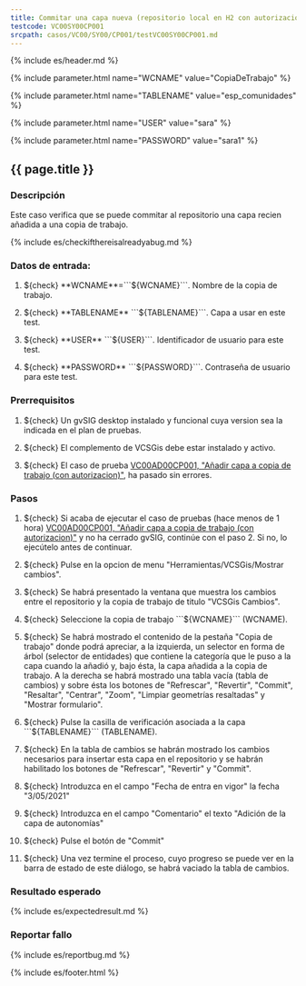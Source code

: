 ```yaml
---
title: Commitar una capa nueva (repositorio local en H2 con autorización)
testcode: VC00SY00CP001
srcpath: casos/VC00/SY00/CP001/testVC00SY00CP001.md
---
```


{% include es/header.md %}

{% include parameter.html name="WCNAME" value="CopiaDeTrabajo" %}

{% include parameter.html name="TABLENAME" value="esp_comunidades" %}

{% include parameter.html name="USER" value="sara" %}

{% include parameter.html name="PASSWORD" value="sara1" %}


## {{ page.title }}

### Descripción

Este caso verifica que se puede commitar al repositorio una capa recien añadida a una copia de trabajo.

{% include es/checkifthereisalreadyabug.md %}

### Datos de entrada:

1. ${check} **WCNAME**=```${WCNAME}```. Nombre de la copia de trabajo. 

2. ${check} **TABLENAME** ```${TABLENAME}```. Capa a usar en este test. 

2. ${check} **USER** ```${USER}```. Identificador de usuario para este test. 

2. ${check} **PASSWORD** ```${PASSWORD}```. Contraseña de usuario para este test. 


### Prerrequisitos

1. ${check} Un gvSIG desktop instalado y funcional cuya version sea la indicada en el plan de pruebas.

2. ${check} El complemento de VCSGis debe estar instalado y activo.

3. ${check} El caso de prueba [VC00AD00CP001, "Añadir capa a copia de trabajo (con autorizacion)"](../../AD00/CP001/testVC00AD00CP001.md),
   ha pasado sin errores.

### Pasos

1. ${check} Si acaba de ejecutar el caso de pruebas (hace menos de 1 hora)
   [VC00AD00CP001, "Añadir capa a copia de trabajo (con autorizacion)"](../../AD00/CP001/testVC00AD00CP001.md)
   y no ha cerrado gvSIG, continúe con el paso 2. 
   Si no, lo ejecútelo antes de continuar.
   
2. ${check} Pulse en la opcion de menu "Herramientas/VCSGis/Mostrar cambios".

3. ${check} Se habrá presentado la ventana que muestra los cambios entre el repositorio y la copia de trabajo
   de titulo  "VCSGis Cambios".

4. ${check} Seleccione la copia de trabajo ```${WCNAME}``` (WCNAME).

6. ${check} Se habrá mostrado el contenido de la pestaña "Copia de trabajo" donde podrá apreciar, a la izquierda, un selector en forma de árbol (selector de entidades) que contiene la categoría que le puso a la capa cuando la añadió y, bajo ésta, la capa añadida a la copia de trabajo. A la derecha se habrá mostrado una tabla vacía (tabla de cambios) y sobre ésta los botones de "Refrescar", "Revertir", "Commit", "Resaltar", "Centrar", "Zoom", "Limpiar geometrías resaltadas" y "Mostrar formulario".

7. ${check} Pulse la casilla de verificación asociada a la capa ```${TABLENAME}``` (TABLENAME).

8. ${check} En la tabla de cambios se habrán mostrado los cambios necesarios para insertar esta capa en el repositorio y se habrán habilitado los botones de "Refrescar", "Revertir" y "Commit".

9. ${check} Introduzca en el campo "Fecha de entra en vigor" la fecha "3/05/2021"

11. ${check} Introduzca en el campo "Comentario" el texto "Adición de la capa de autonomías"

11. ${check} Pulse el botón de "Commit"

12. ${check} Una vez termine el proceso, cuyo progreso se puede ver en la barra de estado de este diálogo, se habrá vaciado la tabla de cambios.



### Resultado esperado

{% include es/expectedresult.md %}

### Reportar fallo

{% include es/reportbug.md %}

{% include es/footer.html %}
